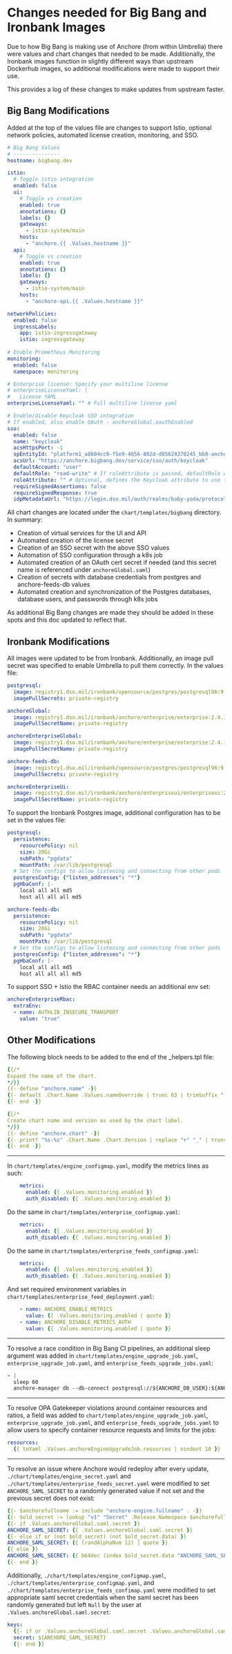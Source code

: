 # Changes needed for Big Bang and Ironbank Images

Due to how Big Bang is making use of Anchore (from within Umbrella) there were values and chart changes that needed to be made.
Additionally, the Ironbank images function in slightly different ways than upstream Dockerhub images, so additional
modifications were made to support their use.

This provides a log of these changes to make updates from upstream faster.

## Big Bang Modifications

Added at the top of the values file are changes to support Istio, optional network policies, automated license creation, monitoring, and SSO.

```yaml
# Big Bang Values
# ---------------
hostname: bigbang.dev

istio:
  # Toggle istio integration
  enabled: false
  ui:
    # Toggle vs creation
    enabled: true
    annotations: {}
    labels: {}
    gateways:
      - istio-system/main
    hosts:
      - "anchore.{{ .Values.hostname }}"
  api:
    # Toggle vs creation
    enabled: true
    annotations: {}
    labels: {}
    gateways:
      - istio-system/main
    hosts:
      - "anchore-api.{{ .Values.hostname }}"

networkPolicies:
  enabled: false
  ingressLabels:
    app: istio-ingressgateway
    istio: ingressgateway
    
# Enable Prometheus Monitoring
monitoring:
  enabled: false
  namespace: monitoring

# Enterprise license: Specify your multiline license
# enterpriseLicenseYaml: |
#   License YAML
enterpriseLicenseYaml: "" # Full multiline license yaml

# Enable/disable Keycloak SSO integration
# If enabled, also enable OAuth - anchoreGlobal.oauthEnabled
sso:
  enabled: false
  name: "keycloak"
  acsHttpsPort: -1
  spEntityId: "platform1_a8604cc9-f5e9-4656-802d-d05624370245_bb8-anchore"
  acsUrl: "https://anchore.bigbang.dev/service/sso/auth/keycloak"
  defaultAccount: "user"
  defaultRole: "read-write" # If roleAttribute is passed, defaultRole will be ignored
  roleAttribute: "" # Optional, defines the Keycloak attribute to use to map roles/permissions
  requireSignedAssertions: false
  requireSignedResponse: true
  idpMetadataUrl: "https://login.dso.mil/auth/realms/baby-yoda/protocol/saml/descriptor"
```

All chart changes are located under the `chart/templates/bigbang` directory. In summary:

- Creation of virtual services for the UI and API
- Automated creation of the license secret
- Creation of an SSO secret with the above SSO values
- Automation of SSO configuration through a k8s job
- Automated creation of an OAuth cert secret if needed (and this secret name is referenced under `anchoreGlobal.saml`)
- Creation of secrets with database credentials from postgres and anchore-feeds-db values
- Automated creation and synchronization of the Postgres databases, database users, and passwords through k8s jobs

As additional Big Bang changes are made they should be added in these spots and this doc updated to reflect that.

## Ironbank Modifications

All images were updated to be from Ironbank. Additionally, an image pull secret was specified to enable Umbrella to pull them correctly. In the values file:

```yaml
postgresql:
  image: registry1.dso.mil/ironbank/opensource/postgres/postgresql96:9.6.18
  imagePullSecrets: private-registry

anchoreGlobal:
  image: registry1.dso.mil/ironbank/anchore/enterprise/enterprise:2.4.1
  imagePullSecretName: private-registry

anchoreEnterpriseGlobal:
  image: registry1.dso.mil/ironbank/anchore/enterprise/enterprise:2.4.1
  imagePullSecretName: private-registry

anchore-feeds-db:
  image: registry1.dso.mil/ironbank/opensource/postgres/postgresql96:9.6.18
  imagePullSecrets: private-registry

anchoreEnterpriseUi:
  image: registry1.dso.mil/ironbank/anchore/enterpriseui/enterpriseui:2.4.1
  imagePullSecretName: private-registry
```

To support the Ironbank Postgres image, additional configuration has to be set in the values file:

```yaml
postgresql:
  persistence:
    resourcePolicy: nil
    size: 20Gi
    subPath: "pgdata"
    mountPath: /var/lib/postgresql
  # Set the configs to allow listening and connecting from other pods
  postgresConfig: {"listen_addresses": "*"}
  pgHbaConf: |-
    local all all md5
    host all all all md5

anchore-feeds-db:
  persistence:
    resourcePolicy: nil
    size: 20Gi
    subPath: "pgdata"
    mountPath: /var/lib/postgresql
  # Set the configs to allow listening and connecting from other pods
  postgresConfig: {"listen_addresses": "*"}
  pgHbaConf: |-
    local all all md5
    host all all all md5
```

To support SSO + Istio the RBAC container needs an additional env set:

```yaml
anchoreEnterpriseRbac:
  extraEnv:
  - name: AUTHLIB_INSECURE_TRANSPORT
    value: "true"
```

## Other Modifications

The following block needs to be added to the end of the _helpers.tpl file:

```yaml
{{/*
Expand the name of the chart.
*/}}
{{- define "anchore.name" -}}
{{- default .Chart.Name .Values.nameOverride | trunc 63 | trimSuffix "-" -}}
{{- end -}}

{{/*
Create chart name and version as used by the chart label.
*/}}
{{- define "anchore.chart" -}}
{{- printf "%s-%s" .Chart.Name .Chart.Version | replace "+" "_" | trunc 63 | trimSuffix "-" -}}
{{- end -}}
```

---

In `chart/templates/engine_configmap.yaml`, modify the metrics lines as such:

```yaml
    metrics:
      enabled: {{ .Values.monitoring.enabled }}
      auth_disabled: {{ .Values.monitoring.enabled }}
```

Do the same in `chart/templates/enterprise_configmap.yaml`:

```yaml
    metrics:
      enabled: {{ .Values.monitoring.enabled }}
      auth_disabled: {{ .Values.monitoring.enabled }}
```

Do the same in `chart/templates/enterprise_feeds_configmap.yaml`:

```yaml
    metrics:
      enabled: {{ .Values.monitoring.enabled }}
      auth_disabled: {{ .Values.monitoring.enabled }}
```

And set required environment variables in `chart/templates/enterprise_feed_deployment.yaml`:

```yaml
    - name: ANCHORE_ENABLE_METRICS
      value: {{ .Values.monitoring.enabled | quote }}
    - name: ANCHORE_DISABLE_METRICS_AUTH
      value: {{ .Values.monitoring.enabled | quote }}
```

---

To resolve a race condition in Big Bang CI pipelines, an additional sleep argument was added in `chart/templates/engine_upgrade_job.yaml`, `enterprise_upgrade_job.yaml`, and `enterprise_feeds_upgrade_jobs.yaml`:

```yaml
- |
  sleep 60
  anchore-manager db --db-connect postgresql://${ANCHORE_DB_USER}:${ANCHORE_DB_PASSWORD}@${ANCHORE_DB_HOST}/${ANCHORE_DB_NAME} upgrade --dontask;
```

---

To resolve OPA Gatekeeper violations around container resources and ratios, a field was added to `chart/templates/engine_upgrade_job.yaml`, `enterprise_upgrade_job.yaml`, and `enterprise_feeds_upgrade_jobs.yaml` to allow users to specify container resource requests and limits for the jobs:

```yaml
resources:
  {{ toYaml .Values.anchoreEngineUpgradeJob.resources | nindent 10 }}
```

---

To resolve an issue where Anchore would redeploy after every update, `./chart/templates/engine_secret.yaml` and `./chart/templates/enterprise_feeds_secret.yaml` were modified to set `ANCHORE_SAML_SECRET` to a randomly generated value if not set and the previous secret does not exist:

```yaml
{{- $anchorefullname := include "anchore-engine.fullname" . -}}
{{- $old_secret := lookup "v1" "Secret" .Release.Namespace $anchorefullname }}
{{- if .Values.anchoreGlobal.saml.secret }}
ANCHORE_SAML_SECRET: {{ .Values.anchoreGlobal.saml.secret }}
{{- else if or (not $old_secret) (not $old_secret.data) }}
ANCHORE_SAML_SECRET: {{ (randAlphaNum 12) | quote }}
{{ else }}
ANCHORE_SAML_SECRET: {{ b64dec (index $old_secret.data "ANCHORE_SAML_SECRET") }}
{{- end }}
```

Additionally, `./chart/templates/engine_configmap.yaml`, `./chart/templates/enterprise_configmap.yaml`, and `./chart/templates/enterprise_feeds_confimap.yaml` were modified to set appropriate saml secret credentials when the saml secret has been randomly generated but left `Null` by the user at `.Values.anchoreGlobal.saml.secret`:

```yaml
keys:
  {{- if or .Values.anchoreGlobal.saml.secret .Values.anchoreGlobal.saml.useExistingSecret .Values.anchoreGlobal.oauthEnabled }}
  secret: ${ANCHORE_SAML_SECRET}
  {{- end }}
```